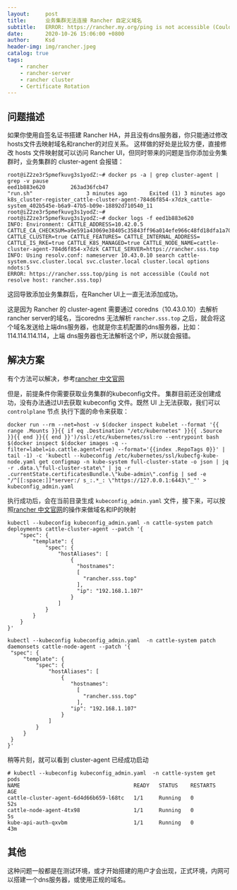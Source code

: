 ```yaml
---
layout:     post
title:      业务集群无法连接 Rancher 自定义域名
subtitle:   ERROR: https://rancher.my.org/ping is not accessible (Could not resolve host: rancher.my.org)
date:       2020-10-26 15:06:00 +0800
author:     Ksd
header-img: img/rancher.jpeg
catalog: true
tags:
    - rancher
    - rancher-server
    - rancher cluster
    - Certificate Rotation
---
```


## 问题描述
如果你使用自签名证书搭建 Rancher HA，并且没有dns服务器，你只能通过修改hosts文件去映射域名和rancher的对应关系。 这样做的好处是比较方便，直接修改 hosts 文件映射就可以访问 Rancher UI，但同时带来的问题是当你添加业务集群时，业务集群的 cluster-agent 会报错：

```
root@iZ2ze3r5pmefkuvg3s1yodZ:~# docker ps -a | grep cluster-agent | grep -v pause
eed1b883e620        263ad36fcb47                                      "run.sh"                 3 minutes ago       Exited (1) 3 minutes ago                        k8s_cluster-register_cattle-cluster-agent-784d6f854-x7dzk_cattle-system_402b545e-b6a9-47b5-b09e-18892d710540_11
root@iZ2ze3r5pmefkuvg3s1yodZ:~#
root@iZ2ze3r5pmefkuvg3s1yodZ:~# docker logs -f eed1b883e620
INFO: Environment: CATTLE_ADDRESS=10.42.0.5 CATTLE_CA_CHECKSUM=a9e591a43069e38405c35843ff96a014efe966c48fd18dfa1a70323f87ea07f4 CATTLE_CLUSTER=true CATTLE_FEATURES= CATTLE_INTERNAL_ADDRESS= CATTLE_IS_RKE=true CATTLE_K8S_MANAGED=true CATTLE_NODE_NAME=cattle-cluster-agent-784d6f854-x7dzk CATTLE_SERVER=https://rancher.sss.top
INFO: Using resolv.conf: nameserver 10.43.0.10 search cattle-system.svc.cluster.local svc.cluster.local cluster.local options ndots:5
ERROR: https://rancher.sss.top/ping is not accessible (Could not resolve host: rancher.sss.top)
```

这回导致添加业务集群后，在Rancher UI上一直无法添加成功。

这是因为 Rancher 的 cluster-agent 需要通过 coredns（10.43.0.10）去解析 rancher server的域名，当coredns 无法解析 `rancher.sss.top` 之后，就会将这个域名发送给上端dns服务器，也就是你主机配置的dns服务器，比如：114.114.114.114，上端 dns服务器也无法解析这个IP，所以就会报错。

## 解决方案

有个方法可以解决，参考[rancher 中文官网](https://docs.rancher.cn/docs/rancher2/faq/install/_index#error-httpsranchermyorgping-is-not-accessible-could-not-resolve-host-ranchermyorg)

但是，前提条件你需要获取业务集群的kubeconfig文件。 集群目前还没创建成功，没有办法通过UI去获取 kubeconfig 文件。既然 UI 上无法获取，我们可以 `controlplane` 节点 执行下面的命令来获取：

```
docker run --rm --net=host -v $(docker inspect kubelet --format '{{ range .Mounts }}{{ if eq .Destination "/etc/kubernetes" }}{{ .Source }}{{ end }}{{ end }}')/ssl:/etc/kubernetes/ssl:ro --entrypoint bash $(docker inspect $(docker images -q --filter=label=io.cattle.agent=true) --format='{{index .RepoTags 0}}' | tail -1) -c 'kubectl --kubeconfig /etc/kubernetes/ssl/kubecfg-kube-node.yaml get configmap -n kube-system full-cluster-state -o json | jq -r .data.\"full-cluster-state\" | jq -r .currentState.certificatesBundle.\"kube-admin\".config | sed -e "/^[[:space:]]*server:/ s_:.*_: \"https://127.0.0.1:6443\"_"' > kubeconfig_admin.yaml
```

执行成功后，会在当前目录生成 `kubeconfig_admin.yaml` 文件，接下来，可以按照[rancher 中文官网](https://docs.rancher.cn/docs/rancher2/faq/install/_index#error-httpsranchermyorgping-is-not-accessible-could-not-resolve-host-ranchermyorg)的操作来做域名和IP的映射

```
kubectl --kubeconfig kubeconfig_admin.yaml -n cattle-system patch  deployments cattle-cluster-agent --patch '{
    "spec": {
        "template": {
            "spec": {
                "hostAliases": [
                    {
                      "hostnames":
                      [
                        "rancher.sss.top"
                      ],
                      "ip": "192.168.1.107"
                    }
                ]
            }
        }
    }
}'

kubectl --kubeconfig kubeconfig_admin.yaml  -n cattle-system patch  daemonsets cattle-node-agent --patch '{
 "spec": {
     "template": {
         "spec": {
             "hostAliases": [
                 {
                    "hostnames":
                      [
                        "rancher.sss.top"
                      ],
                    "ip": "192.168.1.107"
                 }
             ]
         }
     }
 }
}'
```

稍等片刻，就可以看到 cluster-agent 已经成功启动

```
# kubectl --kubeconfig kubeconfig_admin.yaml  -n cattle-system get pods
NAME                                    READY   STATUS    RESTARTS   AGE
cattle-cluster-agent-6d4d66b659-l68tc   1/1     Running   0          52s
cattle-node-agent-4tx98                 1/1     Running   0          5s
kube-api-auth-qxvbm                     1/1     Running   0          43m
```

## 其他

这种问题一般都是在测试环境，或才开始搭建的用户才会出现，正式环境，内网可以搭建一个dns服务器，或使用正规的域名。
